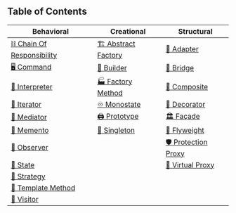 ## Table of Contents

| Behavioral               | Creational               | Structural              |
|--------------------------|--------------------------|-------------------------|
| [⛓️ Chain Of Responsibility](#chain-of-responsibility) | [🏗️ Abstract Factory](https://janeshsutharios.github.io/TechBlogs/iOS/Design-Patterns-In-Swift/Creational-Patterns) | [🔌 Adapter](#adapter) |
| [🖥️ Command](#command)    | [👷 Builder](https://janeshsutharios.github.io/TechBlogs/iOS/Design-Patterns-In-Swift/Creational-Patterns) | [🌉 Bridge](#bridge) |
| [📜 Interpreter](#interpreter) | [🏭 Factory Method](https://janeshsutharios.github.io/TechBlogs/iOS/Design-Patterns-In-Swift/Creational-Patterns) | [🌳 Composite](#composite) |
| [🔁 Iterator](#iterator)  | [♾️ Monostate](https://janeshsutharios.github.io/TechBlogs/iOS/Design-Patterns-In-Swift/Creational-Patterns) | [🎨 Decorator](#decorator) |
| [📡 Mediator](#mediator)  | [🖨️ Prototype](https://janeshsutharios.github.io/TechBlogs/iOS/Design-Patterns-In-Swift/Creational-Patterns) | [🏛️ Façade](#facade) |
| [💾 Memento](#memento)    | [👑 Singleton](https://janeshsutharios.github.io/TechBlogs/iOS/Design-Patterns-In-Swift/Creational-Patterns) | [🍃 Flyweight](#flyweight) |
| [👀 Observer](#observer)  |                          | [🛡️ Protection Proxy](#protection-proxy) |
| [🔄 State](#state)        |                          | [👻 Virtual Proxy](#virtual-proxy) |
| [🎯 Strategy](#strategy)  |                          |                         |
| [📄 Template Method](#template-method) |                  |                         |
| [👣 Visitor](#visitor)    |                          |                         |
